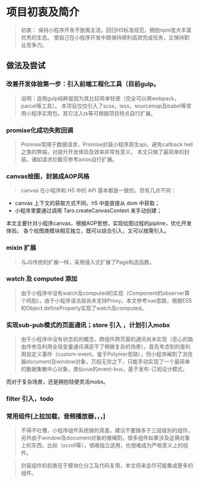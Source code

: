 # 项目初衷及简介

> 初衷： 保持小程序开发不脱离主流，回归H5标准规范，拥抱npm庞大丰富优秀的生态。
使自己在小程序开发中既保持顺利高效完成任务，又保持职业竞争力。


## 做法及尝试

### 改善开发体验第一步：引入前端工程化工具（目前gulp。

> 说明：适用gulp纯粹是因为其比较简单轻便（完全可以用webpack，parcel等工具）。
本项目仅仅引入了scss，less，sourcemap及babel等常用小程序实用包，其它注入ts等可根据项目特点自行扩展。


### promise化成功失败回调

> Promise常用于数据请求，Promise封装小程序原生api，避免callback hell之类的弊端，对提升开发体验及效率非常有意义。
本文只做了最简单的封装。诸如请求拦截可参考axios自行扩展。

### canvas绘图，封装成AOP风格

> canvas 在小程序和 H5 中的 API 基本都是一致的，但有几点不同：

- canvas 上下文的获取方式不同，h5 中是直接从 dom 中获取；
- 小程序里要通过调用 Taro.createCanvasContext 来手动创建；

本文主要针对小程序canvas，根据AOP思想，实现绘图过程的pipline，优化开发体验。 各个绘图类模块相互独立，既可以综合引入，又可以按需引入。

### mixin 扩展

> 与JS传统的扩展一样，采用侵入式扩展了Page构造函数。

### watch 及 computed 添加

> 由于小程序中没有watch及computed的实现（Component的observer算个鸡肋）。由于小程序语法层尚未支持Proxy，本文参考vue思路，根据ES5的Object.defineProperty实现了watch及computed。

### 实现sub-pub模式的页面通讯；store 引入 ，计划引入mobx

> 由于小程序中没有状态机的概念，跨组件跨页面的通讯尚未实现（恶心的路由传参及利用全局变量通讯满足不了稍微复杂的场景），首先考虑到的是利用自定义事件（custom-event，鉴于Polymer思路），但小程序阉割了浏览器document及window对象，万般无奈之下，只能手动实现了一个最简单的数据集散中心对象，类似vue的event-bus，基于发布-订阅设计模式。

而对于复杂场景，还是拥抱轻便灵活mobx。

### filter 引入，todo

### 常用组件[上拉加载，音频播放器，，，]

> 不得不吐槽，小程序组件系统做的真差。建议不要搞多于三层级别的组件。 另外由于window及document对象的被阉割，很多组件如果涉及这俩对象上的东西，比如（scroll等），很难独立适用，也很难成为严格意义上的组件。

> 封装组件的初衷在于模块化分工及代码复用，本文将来会尽可能集成更多的组件。
